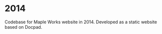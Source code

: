 2014
====

Codebase for Maple Works website in 2014. 
Developed as a static website based on Docpad.
